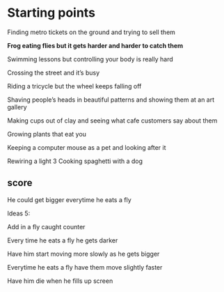 # Starting points

Finding metro tickets on the ground and trying to sell them

**Frog eating flies but it gets harder and harder to catch them**

Swimming lessons but controlling your body is really hard

Crossing the street and it’s busy

Riding a tricycle but the wheel keeps falling off

Shaving people’s heads in beautiful patterns and showing them at an art gallery

Making cups out of clay and seeing what cafe customers say about them

Growing plants that eat you

Keeping a computer mouse as a pet and looking after it

Rewiring a light
3
Cooking spaghetti with a dog

## score

He could get bigger everytime he eats a fly

Ideas 5:

Add in a fly caught counter

Every time he eats a fly he gets darker

Have him start moving more slowly as he gets bigger

Everytime he eats a fly have them move slightly faster

Have him die when he fills up screen
